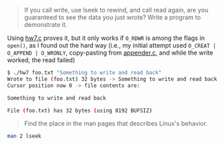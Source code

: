 > If you call write, use lseek to rewind, and call read again, are you guaranteed to see the data you just wrote? Write a program to demonstrate it.

Using [hw7.c](hw7.c) proves it, but it only works if `O_RDWR` is among the flags in `open()`, as I found out the hard way (i.e., my initial attempt used `O_CREAT | O_APPEND | O_WRONLY`, copy-pasting from [appender.c](appender.c), and while the write worked, the read failed)

```sh
$ ./hw7 foo.txt "Something to write and read back"
Wrote to file (foo.txt) 32 bytes -> Something to write and read back
Cursor position now 0 -> file contents are:

Something to write and read back

File (foo.txt) has 32 bytes (using 8192 BUFSIZ)
```

> Find the place in the man pages that describes Linux's behavior. 

```sh
man 2 lseek
```
